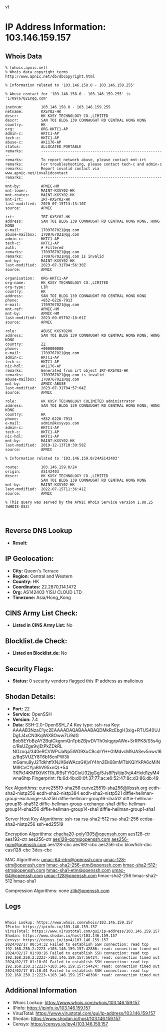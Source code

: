 vt
# IP Address Information: 103.146.159.157

## Whois Data
```
% [whois.apnic.net]
% Whois data copyright terms    http://www.apnic.net/db/dbcopyright.html

% Information related to '103.146.158.0 - 103.146.159.255'

% Abuse contact for '103.146.158.0 - 103.146.159.255' is '1709767021@qq.com'

inetnum:        103.146.158.0 - 103.146.159.255
netname:        KXSY02-HK
descr:          HK KXSY TECHNOLOGY CO.,LIMITED
descr:          SAN TOI BLDG 139 CONNAUGHT RD CENTRAL HONG KONG
country:        HK
org:            ORG-HKTC1-AP
admin-c:        HKTC1-AP
tech-c:         HKTC1-AP
abuse-c:        AK1176-AP
status:         ALLOCATED PORTABLE
remarks:        --------------------------------------------------------
remarks:        To report network abuse, please contact mnt-irt
remarks:        For troubleshooting, please contact tech-c and admin-c
remarks:        Report invalid contact via www.apnic.net/invalidcontact
remarks:        --------------------------------------------------------
mnt-by:         APNIC-HM
mnt-lower:      MAINT-KXSY02-HK
mnt-routes:     MAINT-KXSY02-HK
mnt-irt:        IRT-KXSY02-HK
last-modified:  2020-07-15T13:13:10Z
source:         APNIC

irt:            IRT-KXSY02-HK
address:        SAN TOI BLDG 139 CONNAUGHT RD CENTRAL HONG KONG, HONG KONG
e-mail:         1709767021@qq.com
abuse-mailbox:  1709767021@qq.com
admin-c:        HKTC1-AP
tech-c:         HKTC1-AP
auth:           # Filtered
remarks:        1709767021@qq.com
remarks:        1709767021@qq.com is invalid
mnt-by:         MAINT-KXSY02-HK
last-modified:  2023-07-31T04:56:30Z
source:         APNIC

organisation:   ORG-HKTC1-AP
org-name:       HK KXSY TECHNOLOGY CO.,LIMITED
org-type:       LIR
country:        HK
address:        SAN TOI BLDG 139 CONNAUGHT RD CENTRAL HONG KONG
phone:          +852-6226-7913
e-mail:         1709767021@qq.com
mnt-ref:        APNIC-HM
mnt-by:         APNIC-HM
last-modified:  2023-09-05T02:18:01Z
source:         APNIC

role:           ABUSE KXSY02HK
address:        SAN TOI BLDG 139 CONNAUGHT RD CENTRAL HONG KONG, HONG KONG
country:        ZZ
phone:          +000000000
e-mail:         1709767021@qq.com
admin-c:        HKTC1-AP
tech-c:         HKTC1-AP
nic-hdl:        AK1176-AP
remarks:        Generated from irt object IRT-KXSY02-HK
remarks:        1709767021@qq.com is invalid
abuse-mailbox:  1709767021@qq.com
mnt-by:         APNIC-ABUSE
last-modified:  2023-07-31T04:57:04Z
source:         APNIC

role:           HK KXSY TECHNOLOGY COLIMITED administrator
address:        SAN TOI BLDG 139 CONNAUGHT RD CENTRAL HONG KONG, HONG KONG
country:        HK
phone:          +852-6226-7913
e-mail:         admin@kxsyvps.com
admin-c:        HKTC1-AP
tech-c:         HKTC1-AP
nic-hdl:        HKTC1-AP
mnt-by:         MAINT-KXSY02-HK
last-modified:  2019-12-13T10:39:58Z
source:         APNIC

% Information related to '103.146.159.0/24AS142403'

route:          103.146.159.0/24
origin:         AS142403
descr:          HK KXSY TECHNOLOGY CO.,LIMITED
                SAN TOI BLDG 139 CONNAUGHT RD CENTRAL HONG KONG
mnt-by:         MAINT-KXSY02-HK
last-modified:  2022-07-15T11:36:41Z
source:         APNIC

% This query was served by the APNIC Whois Service version 1.88.25 (WHOIS-US3)



```
## Reverse DNS Lookup
- **Result:** 

## IP Geolocation:
- **City:** Queen's Terrace
- **Region:** Central and Western
- **Country:** HK
- **Coordinates:** 22.2870,114.1472
- **Org:** AS142403 YISU CLOUD LTD
- **Timezone:** Asia/Hong_Kong

## CINS Army List Check:
- **Listed in CINS Army List:** 
No

## Blocklist.de Check:
- **Listed on Blocklist.de:** 
No

## Security Flags:
- **Status:** 0 security vendors flagged this IP address as malicious

## Shodan Details:
- **Port:** 22
- **Service:** OpenSSH
- **Version:** 7.4
- **Data:** SSH-2.0-OpenSSH_7.4
Key type: ssh-rsa
Key: AAAAB3NzaC1yc2EAAAADAQABAAABAQDMkRcEbgH3xig+RTUS40UJDg1J4xCN3KqWiX8Oww7Li9dG
Bob5EYbBzAY2BqtCkgnmQnTpbZBjwDVTh0slqgrpAWe+SrRPK8/S5s4gc/ReUZge9vjEtPkZDkRL
NOzoqJ/340eRCVWPrJaNp5WG9XuC9cdrYH+GlMdvcM9JASev5nws16z/8qSVUZY8T6b16cnPW3Ii
mGamu9yJ2TdkhtfXNJX6eWAcsGKjvlY4hn2Ek68mMTbKQiYkPA6cMINMI9CvCYjaBhV95xnQL+54
TKPk14KM1XtVKTRtJR9sTYlQCixU32jgGg/5Js8Pjslijip3vjA4Hxld1zyM4wna6htp
Fingerprint: fb:6d:4b:d0:0f:37:77:ac:e0:52:47:8c:d3:86:db:49

Kex Algorithms:
	curve25519-sha256
	curve25519-sha256@libssh.org
	ecdh-sha2-nistp256
	ecdh-sha2-nistp384
	ecdh-sha2-nistp521
	diffie-hellman-group-exchange-sha256
	diffie-hellman-group16-sha512
	diffie-hellman-group18-sha512
	diffie-hellman-group-exchange-sha1
	diffie-hellman-group14-sha256
	diffie-hellman-group14-sha1
	diffie-hellman-group1-sha1

Server Host Key Algorithms:
	ssh-rsa
	rsa-sha2-512
	rsa-sha2-256
	ecdsa-sha2-nistp256
	ssh-ed25519

Encryption Algorithms:
	chacha20-poly1305@openssh.com
	aes128-ctr
	aes192-ctr
	aes256-ctr
	aes128-gcm@openssh.com
	aes256-gcm@openssh.com
	aes128-cbc
	aes192-cbc
	aes256-cbc
	blowfish-cbc
	cast128-cbc
	3des-cbc

MAC Algorithms:
	umac-64-etm@openssh.com
	umac-128-etm@openssh.com
	hmac-sha2-256-etm@openssh.com
	hmac-sha2-512-etm@openssh.com
	hmac-sha1-etm@openssh.com
	umac-64@openssh.com
	umac-128@openssh.com
	hmac-sha2-256
	hmac-sha2-512
	hmac-sha1

Compression Algorithms:
	none
	zlib@openssh.com


## Logs
```

Whois Lookup: https://www.whois.com/whois/103.146.159.157
IPinfo: https://ipinfo.io/103.146.159.157
VirusTotal: https://www.virustotal.com/gui/ip-address/103.146.159.157
Shodan: https://www.shodan.io/host/103.146.159.157
Censys: https://censys.io/ipv4/103.146.159.157
2024/02/17 00:54:32 Failed to establish SSH connection: read tcp 192.168.250.2:2223->103.146.159.157:42886: read: connection timed out
2024/02/17 01:09:26 Failed to establish SSH connection: read tcp 192.168.250.2:2223->103.146.159.157:56424: read: connection timed out
2024/02/17 01:10:01 Failed to establish SSH connection: read tcp 192.168.250.2:2223->103.146.159.157:54424: read: connection timed out
2024/02/17 01:10:01 Failed to establish SSH connection: read tcp 192.168.250.2:2223->103.146.159.157:48386: read: connection timed out

```
## Additional Information
- Whois Lookup: https://www.whois.com/whois/103.146.159.157
- IPinfo: https://ipinfo.io/103.146.159.157
- VirusTotal: https://www.virustotal.com/gui/ip-address/103.146.159.157
- Shodan: https://www.shodan.io/host/103.146.159.157
- Censys: https://censys.io/ipv4/103.146.159.157

